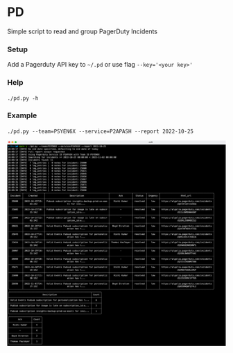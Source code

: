 # PD

Simple script to read and group PagerDuty Incidents

### Setup

Add a Pagerduty API key to `~/.pd` or use flag `--key='<your key>'`

### Help

`./pd.py -h`

### Example

`./pd.py --team=PSYEN6X --service=P2APASH --report 2022-10-25`

![img.png](./img.png)